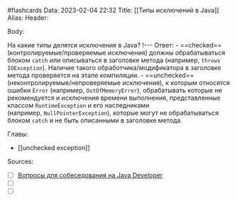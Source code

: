 #flashcards
Data: 2023-02-04 22:32
Title: [[Типы исключений в Java]]
Alias:
Header:



Body:


На какие типы делятся исключения в Java?
!---
Ответ:
	- ==checked== (контролируемые/проверяемые исключения) должны обрабатываться блоком `catch` или описываться в заголовке метода (например, `throws IOException`). Наличие такого обработчика/модификатора в заголовке метода проверяется на этапе компиляции.
	- ==unchecked== (неконтролируемые/непроверяемые исключения), к которым относятся ошибки `Error` (например, `OutOfMemoryError`), обрабатывать которые не рекомендуется и исключения времени выполнения, представленные классом `RuntimeException` и его наследниками (например, `NullPointerException`), которые могут не обрабатываться блоком `catch` и не быть описанными в заголовке метода.




Главы:
- [[unchecked exception]]


Sources:
- [ ] [Вопросы для собеседования на Java Developer](https://github.com/enhorse/java-interview/blob/master/README.md#%D0%9E%D0%9E%D0%9F)
- [ ] []()
- [ ] []()
